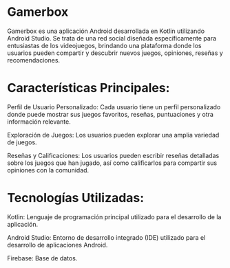 
<h1>Gamerbox</h1>

Gamerbox es una aplicación Android desarrollada en Kotlin utilizando Android Studio. Se trata de una red social diseñada específicamente para entusiastas de los videojuegos, brindando una plataforma donde los usuarios pueden compartir y descubrir nuevos juegos, opiniones, reseñas y recomendaciones.

<h1>Características Principales:</h1>

Perfil de Usuario Personalizado: Cada usuario tiene un perfil personalizado donde puede mostrar sus juegos favoritos, reseñas, puntuaciones y otra información relevante.

Exploración de Juegos: Los usuarios pueden explorar una amplia variedad de juegos.

Reseñas y Calificaciones: Los usuarios pueden escribir reseñas detalladas sobre los juegos que han jugado, así como calificarlos para compartir sus opiniones con la comunidad.

<h1>Tecnologías Utilizadas:</h1>

Kotlin: Lenguaje de programación principal utilizado para el desarrollo de la aplicación.

Android Studio: Entorno de desarrollo integrado (IDE) utilizado para el desarrollo de aplicaciones Android.

Firebase: Base de datos.
